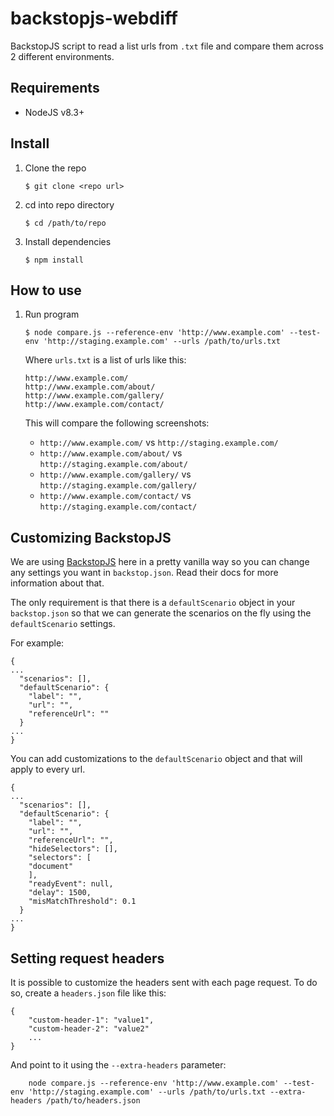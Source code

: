 # backstopjs-webdiff

BackstopJS script to read a list urls from `.txt` file and compare them across 2 different environments.

## Requirements

- NodeJS v8.3+

## Install

1.  Clone the repo
    ```
    $ git clone <repo url>
    ```
1.  cd into repo directory
    ```
    $ cd /path/to/repo
    ```
1.  Install dependencies
    ```
    $ npm install
    ```

## How to use

1.  Run program

    ```
    $ node compare.js --reference-env 'http://www.example.com' --test-env 'http://staging.example.com' --urls /path/to/urls.txt
    ```

    Where `urls.txt` is a list of urls like this:

    ```
    http://www.example.com/
    http://www.example.com/about/
    http://www.example.com/gallery/
    http://www.example.com/contact/
    ```

    This will compare the following screenshots:

    - `http://www.example.com/` vs `http://staging.example.com/`
    - `http://www.example.com/about/` vs `http://staging.example.com/about/`
    - `http://www.example.com/gallery/` vs `http://staging.example.com/gallery/`
    - `http://www.example.com/contact/` vs `http://staging.example.com/contact/`

## Customizing BackstopJS

We are using [BackstopJS](https://github.com/garris/BackstopJS) here in a pretty vanilla way
so you can change any settings you want in `backstop.json`. Read their docs for more information about that.

The only requirement is that there is a `defaultScenario` object in your `backstop.json` so that we can generate the scenarios on the fly using the `defaultScenario` settings.

For example:

```
{
...
  "scenarios": [],
  "defaultScenario": {
  	"label": "",
  	"url": "",
  	"referenceUrl": ""
  }
...
}
```

You can add customizations to the `defaultScenario` object and that will apply to every url.

```
{
...
  "scenarios": [],
  "defaultScenario": {
  	"label": "",
  	"url": "",
  	"referenceUrl": "",
  	"hideSelectors": [],
  	"selectors": [
  	"document"
  	],
  	"readyEvent": null,
  	"delay": 1500,
  	"misMatchThreshold": 0.1
  }
...
}
```

## Setting request headers

It is possible to customize the headers sent with each page request. To do so, create a `headers.json` file like this:

```
{
    "custom-header-1": "value1",
    "custom-header-2": "value2"
    ...
}
```

And point to it using the `--extra-headers` parameter:

```
    node compare.js --reference-env 'http://www.example.com' --test-env 'http://staging.example.com' --urls /path/to/urls.txt --extra-headers /path/to/headers.json
```
